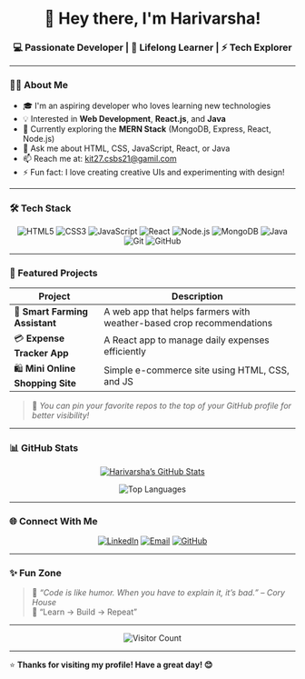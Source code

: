 <!-- Profile Header -->
<h1 align="center">👋 Hey there, I'm Harivarsha!</h1>
<h3 align="center">💻 Passionate Developer | 🌱 Lifelong Learner | ⚡ Tech Explorer</h3>

---

### 👩‍💻 About Me

- 🎓 I'm an aspiring developer who loves learning new technologies  
- 💡 Interested in **Web Development**, **React.js**, and **Java**  
- 🌱 Currently exploring the **MERN Stack** (MongoDB, Express, React, Node.js)  
- 💬 Ask me about HTML, CSS, JavaScript, React, or Java  
- 📫 Reach me at: kit27.csbs21@gamil.com  
- ⚡ Fun fact: I love creating creative UIs and experimenting with design!

---

### 🛠️ Tech Stack

<div align="center">

![HTML5](https://img.shields.io/badge/HTML5-E34F26?logo=html5&logoColor=white)
![CSS3](https://img.shields.io/badge/CSS3-1572B6?logo=css3&logoColor=white)
![JavaScript](https://img.shields.io/badge/JavaScript-F7DF1E?logo=javascript&logoColor=black)
![React](https://img.shields.io/badge/React-20232A?logo=react&logoColor=61DAFB)
![Node.js](https://img.shields.io/badge/Node.js-339933?logo=node.js&logoColor=white)
![MongoDB](https://img.shields.io/badge/MongoDB-4EA94B?logo=mongodb&logoColor=white)
![Java](https://img.shields.io/badge/Java-007396?logo=java&logoColor=white)
![Git](https://img.shields.io/badge/Git-F05032?logo=git&logoColor=white)
![GitHub](https://img.shields.io/badge/GitHub-181717?logo=github&logoColor=white)

</div>

---

### 🚀 Featured Projects

| Project | Description |
|----------|--------------|
| 🌾 **Smart Farming Assistant** | A web app that helps farmers with weather-based crop recommendations |
| 💳 **Expense Tracker App** | A React app to manage daily expenses efficiently |
| 🛍️ **Mini Online Shopping Site** | Simple e-commerce site using HTML, CSS, and JS |

> 🔗 *You can pin your favorite repos to the top of your GitHub profile for better visibility!*

---

### 📊 GitHub Stats

<div align="center">

[![Harivarsha’s GitHub Stats](https://github-readme-stats.vercel.app/api?username=Harivarsha09&show_icons=true&theme=radical)](https://github.com/Harivarsha09)

![Top Languages](https://github-readme-stats.vercel.app/api/top-langs/?username=srsowmiya&layout=compact&theme=radical)

</div>

---

### 🌐 Connect With Me

<div align="center">

[![LinkedIn](https://img.shields.io/badge/LinkedIn-0A66C2?logo=linkedin&logoColor=white)](https://www.linkedin.com/in/harivarsha-c-s-65a6172a5/)
[![Email](https://img.shields.io/badge/Email-D14836?logo=gmail&logoColor=white)](mailto:kit27.csbs21@gmail.com)
[![GitHub](https://img.shields.io/badge/GitHub-181717?logo=github&logoColor=white)](https://github.com/Harivarsha09)


</div>

---

### ✨ Fun Zone

> 💬 *“Code is like humor. When you have to explain it, it’s bad.” – Cory House*  
> 🎯 “Learn → Build → Repeat”

---

<div align="center">
  
![Visitor Count](https://visitor-badge.laobi.icu/badge?page_id=srsowmiya.srsowmiya)

</div>

---

⭐ **Thanks for visiting my profile! Have a great day! 😊**
